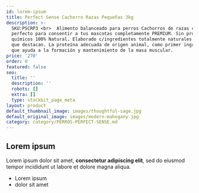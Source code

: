 ```yaml
---
id: lorem-ipsum
title: Perfect Sense Cachorro Razas Pequeñas 3kg
description: >-
  SKU:PSCRP3 <br>  Alimento balanceado para perros Cachorros de razas chica
  perfecto para consentir a tus mascotas completamente PREMIUM. Sin productos
  químicos 100% Natural. Elaborado c/ingredientes totalmente naturales entre los
  que destacan. La proteína adecuada de origen animal, como primer ingrediente,
  que ayuda a la formación y mantenimiento de la masa muscular.
price: '270'
order: 0
featured: false
seo:
  title: ''
  description: ''
  robots: []
  extra: []
  type: stackbit_page_meta
layout: product
default_thumbnail_image: images/thoughtful-sage.jpg
default_original_image: images/modern-mahogany.jpg
category: category/PERROS-PERFECT-SENSE.md
---
```

## Lorem ipsum

Lorem ipsum dolor sit amet, **consectetur adipiscing elit**, sed do eiusmod tempor incididunt ut labore et dolore magna aliqua.

- Lorem ipsum
- dolor sit amet